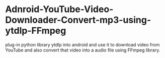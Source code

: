 # Adnroid-YouTube-Video-Downloader-Convert-mp3-using-ytdlp-FFmpeg
plug-in python library ytdlp into android and use it to download video from YouTube and also convert that video into a audio file using FFmpeg library.
